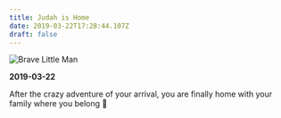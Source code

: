 ```yaml
---
title: Judah is Home
date: 2019-03-22T17:28:44.107Z
draft: false
---
```

![Brave Little Man](/images/54257194_2370036403026806_5771754507528568832_o.jpg)

**2019-03-22**

After the crazy adventure of your arrival, you are finally home with your family where you belong 💚
